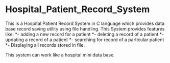 # Hospital_Patient_Record_System
This is a Hospital Patient Record System in C language which provides data base record saving utility using file handling. 
This System provides features like: 
*- adding a new record for a patient 
*- deleting a record of a patient
*- updating a record of a patient
*- searching for record of a particular patient
*- Displaying all records stored in file.

This system can work like a hospital mini data base.
